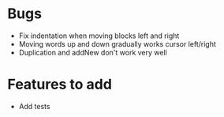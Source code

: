 # Bugs

-   Fix indentation when moving blocks left and right
-   Moving words up and down gradually works cursor left/right
-   Duplication and addNew don't work very well

# Features to add

-   Add tests

